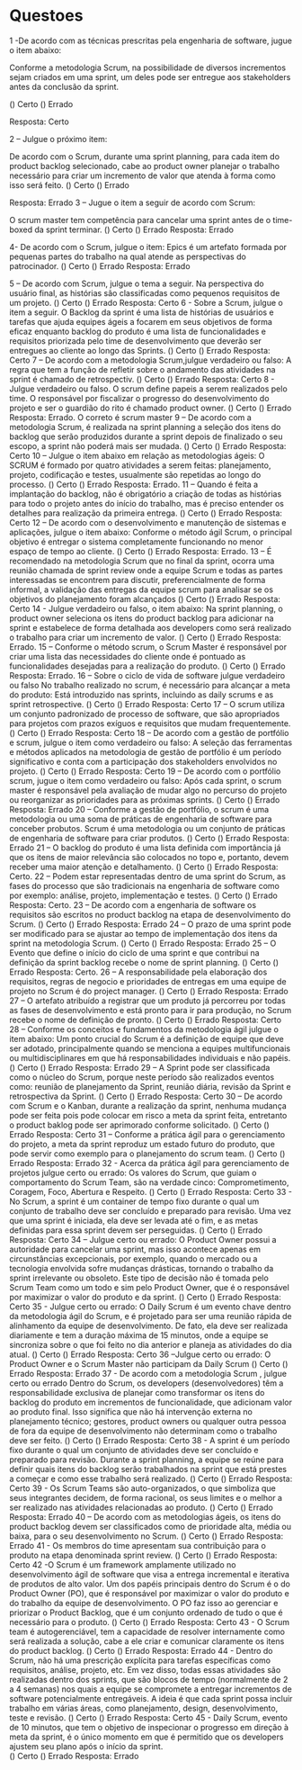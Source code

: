# Questoes

1	-De acordo com as técnicas prescritas pela engenharia de software, jugue o item abaixo: 

Conforme a metodologia Scrum, na possibilidade de diversos incrementos sejam criados em uma sprint, um deles pode ser entregue aos stakeholders antes da conclusão da sprint. 

() Certo
() Errado

Resposta: Certo

 2 – Julgue o próximo item:

De acordo com o Scrum, durante uma sprint planning, para cada item do product backlog selecionado, cabe ao product owner planejar o trabalho necessário para criar um incremento de valor que atenda à forma como isso será feito.
() Certo
() Errado

Resposta: Errado
3 – Jugue o item a seguir de acordo com Scrum: 

O scrum master tem competência para cancelar uma sprint antes de o time-boxed da sprint terminar.
() Certo
() Errado
Resposta: Errado

4- De acordo com o Scrum, julgue o item:
Epics é um artefato formada por pequenas partes do trabalho na qual atende as perspectivas do patrocinador. 
() Certo
() Errado
Resposta: Errado

5 – De acordo com Scrum, julgue o tema a seguir. 
Na perspectiva do usuário final, as histórias são classificadas como pequenos requisitos de um projeto.
() Certo
() Errado
Resposta: Certo
6 -  Sobre a Scrum, julgue o item a seguir.
O Backlog da sprint é uma lista de histórias de usuários e tarefas que ajuda equipes ágeis a focarem em seus objetivos de forma eficaz enquanto backlog do produto é uma lista de funcionalidades e requisitos priorizada pelo time de desenvolvimento que deverão ser entregues ao cliente ao longo das Sprints. 
() Certo
() Errado
Resposta: Certo
7 – De acordo com a metodologia Scrum,julgue verdadeiro ou falso:
A regra que tem a função de refletir sobre o andamento das atividades na sprint é chamado de retrospectiv. 
() Certo
() Errado
Resposta: Certo
8 - Julgue verdadeiro ou falso. O scrum define papeis a serem realizados pelo time. O responsável por fiscalizar o progresso do desenvolvimento do projeto e ser o guardião do rito é chamado product owner. 
() Certo
() Errado
Resposta: Errado. 
O correto é scrum master
9 – De acordo com a metodologia Scrum, é realizada na sprint planning a seleção dos itens do backlog que serão produzidos durante a sprint depois de finalizado o seu escopo, a sprint não poderá mais ser mudada.
() Certo
() Errado
Resposta: Certo
10 – Julgue o item abaixo em relação as metodologias ágeis:
O SCRUM é formado por quatro atividades a serem feitas: planejamento, projeto, codificação e testes, usualmente são repetidas ao longo do processo.
() Certo
() Errado
Resposta: Errado. 
11 – Quando é feita a implantação do backlog, não é obrigatório a criação de todas as histórias para todo o projeto antes do início do trabalho, mas é preciso entender os detalhes para realização da primeira entrega.
() Certo
() Errado
Resposta: Certo
12 – De acordo com o desenvolvimento e manutenção de sistemas e aplicações, julgue o item abaixo:
Conforme o método ágil Scrum, o principal objetivo é entregar o sistema completamente funcionando no menor espaço de tempo ao cliente.
() Certo
() Errado
Resposta: Errado. 
13 – É recomendado na metodologia Scrum que no final da sprint, ocorra uma reunião chamada de sprint review onde a equipe Scrum e todas as partes interessadas se encontrem para discutir, preferencialmente de forma informal, a validação das entregas da equipe scrum para analisar se os objetivos do planejamento foram alcançados 
() Certo
() Errado
Resposta: Certo
14 - Julgue verdadeiro ou falso, o item abaixo:
Na sprint planning, o product owner seleciona os itens do product backlog para adicionar na sprint e estabelece de forma detalhada aos developers como será realizado o trabalho para criar um incremento de valor.
() Certo
() Errado
Resposta: Errado. 
15 – Conforme o método scrum, o Scrum Master é responsável por criar uma lista das necessidades do cliente onde é pontuado as funcionalidades desejadas para a realização do produto.
() Certo
() Errado
Resposta: Errado. 
16 – Sobre o ciclo de vida de software julgue verdadeiro ou falso
No trabalho realizado no scrum, é necessário para alcançar a meta do produto: Está introduzido nas sprints, incluindo as daily scrums e as sprint retrospective.
() Certo
() Errado
Resposta: Certo 
17 – O scrum utiliza um conjunto padronizado de processo de software, que são apropriados para projetos com prazos exíguos e requisitos que mudam frequentemente. 
() Certo
() Errado
Resposta: Certo 
18 – De acordo com a gestão de portfólio e scrum, julgue o item como verdadeiro ou falso:
A seleção das ferramentas e métodos aplicados na metodologia de gestão de portfólio é um período significativo e conta com a participação dos stakeholders envolvidos no projeto.
() Certo
() Errado
Resposta: Certo 
19 – De acordo com o portfólio scrum, jugue o item como verdadeiro ou falso:
Após cada sprint, o scrum master é responsável pela avaliação de mudar algo no percurso do projeto ou reorganizar as prioridades para as próximas sprints.
() Certo
() Errado
Resposta: Errado
20 – Conforme a gestão de portfólio, o scrum é uma metodologia ou uma soma de práticas de engenharia de software para conceber probutos.
Scrum é uma metodologia ou um conjunto de práticas de engenharia de software para criar produtos.
() Certo
() Errado
Resposta: Errado
21 – O backlog do produto é uma lista definida com importância já que os itens de maior relevância são colocados no topo e, portanto, devem receber uma maior atenção e detalhamento.
() Certo
() Errado
Resposta: Certo.
22 – Podem estar representadas dentro de uma sprint do Scrum, as fases do processo que são tradicionais na engenharia de software como por exemplo: análise, projeto, implementação e testes.
() Certo
() Errado
Resposta: Certo.
23 – De acordo com a engenharia de software os requisitos são escritos no product backlog na etapa de desenvolvimento do Scrum.
() Certo
() Errado
Resposta: Errado
24 – O prazo de uma sprint pode ser modificado para se ajustar ao tempo de implementação dos itens da sprint na metodologia Scrum.
() Certo
() Errado
Resposta: Errado
25 – O Evento que define o início do ciclo de uma sprint e que contribui na definição da sprint backlog recebe o nome de sprint planning.
() Certo
() Errado
Resposta: Certo.
26 – A responsabilidade pela elaboração dos requisitos, regras de negocio e prioridades de entregas em uma equipe de projeto no Scrum é do project manager.
() Certo
() Errado
Resposta: Errado
27 – O artefato atribuído a registrar que um produto já percorreu por todas as fases de desenvolvimento e está pronto para ir para produção, no Scrum recebe o nome de definição de pronto. 
() Certo
() Errado
Resposta: Certo
28 – Conforme os conceitos e fundamentos da metodologia ágil julgue o item abaixo:
Um ponto crucial do Scrum é a definição de equipe que deve ser adotado, principalmente quando se menciona a equipes multifuncionais ou multidisciplinares em que há responsabilidades individuais e não papéis.
() Certo
() Errado
Resposta: Errado
29 – A Sprint pode ser classificada como o núcleo do Scrum, porque neste período são realizados eventos como: reunião de planejamento da Sprint, reunião diária, revisão da Sprint e retrospectiva da Sprint.
() Certo
() Errado
Resposta: Certo
30 – De acordo com Scrum e o Kanban, durante a realização da sprint, nenhuma mudança pode ser feita pois pode colocar em risco a meta da sprint feita, entretanto o product baklog pode ser aprimorado conforme solicitado. 
() Certo
() Errado
Resposta: Certo
31 – Conforme a prática ágil para o gerenciamento do projeto, a meta da sprint reproduz um estado futuro do produto, que pode servir como exemplo para o planejamento do scrum team.
() Certo
() Errado
Resposta: Errado
32 - Acerca da prática ágil para gerenciamento de projetos julgue certo ou errado:
Os valores do Scrum, que guiam o comportamento do Scrum Team, são na verdade cinco: Comprometimento, Coragem, Foco, Abertura e Respeito.
() Certo
() Errado
Resposta: Certo
33 - No Scrum, a sprint é um container de tempo fixo durante o qual um conjunto de trabalho deve ser concluído e preparado para revisão. Uma vez que uma sprint é iniciada, ela deve ser levada até o fim, e as metas definidas para essa sprint devem ser perseguidas.
() Certo
() Errado
Resposta: Certo
34 – Julgue certo ou errado:
O Product Owner possui a autoridade para cancelar uma sprint, mas isso acontece apenas em circunstâncias excepcionais, por exemplo, quando o mercado ou a tecnologia envolvida sofre mudanças drásticas, tornando o trabalho da sprint irrelevante ou obsoleto. Este tipo de decisão não é tomada pelo Scrum Team como um todo e sim pelo Product Owner, que é o responsável por maximizar o valor do produto e da sprint.
() Certo
() Errado
Resposta: Certo
35 - Julgue certo ou errado:
O Daily Scrum é um evento chave dentro da metodologia ágil do Scrum, e é projetado para ser uma reunião rápida de alinhamento da equipe de desenvolvimento. De fato, ela deve ser realizada diariamente e tem a duração máxima de 15 minutos, onde a equipe se sincroniza sobre o que foi feito no dia anterior e planeja as atividades do dia atual.
() Certo
() Errado
Resposta: Certo
36 –Julgue certo ou errado:
 O Product Owner e o Scrum Master não participam da Daily Scrum 
() Certo
() Errado
Resposta: Errado
37 -  De acordo com a metodologia Scrum , julgue certo ou errado
Dentro do Scrum, os developers (desenvolvedores) têm a responsabilidade exclusiva de planejar como transformar os itens do backlog do produto em incrementos de funcionalidade, que adicionam valor ao produto final. Isso significa que não há intervenção externa no planejamento técnico; gestores, product owners ou qualquer outra pessoa de fora da equipe de desenvolvimento não determinam como o trabalho deve ser feito.
() Certo
() Errado
Resposta: Certo
38 -  A sprint é um período fixo durante o qual um conjunto de atividades deve ser concluído e preparado para revisão. Durante a sprint planning, a equipe se reúne para definir quais itens do backlog serão trabalhados na sprint que está prestes a começar e como esse trabalho será realizado.
() Certo
() Errado
Resposta: Certo
39 - Os Scrum Teams são auto-organizados, o que simboliza que seus integrantes decidem, de forma racional, os seus limites e o melhor a ser realizado nas atividades relacionadas ao produto.
() Certo
() Errado
Resposta: Errado
40 – De acordo com as metodologias ágeis, os itens do product backlog devem ser classificados como de prioridade alta, média ou baixa, para o seu desenvolvimento no Scrum.
() Certo
() Errado
Resposta: Errado
41 - Os membros do time apresentam sua contribuição para o produto na etapa denominada sprint review. 
() Certo
() Errado
Resposta: Certo
42  -O Scrum é um framework amplamente utilizado no desenvolvimento ágil de software que visa a entrega incremental e iterativa de produtos de alto valor. Um dos papéis principais dentro do Scrum é o do Product Owner (PO), que é responsável por maximizar o valor do produto e do trabalho da equipe de desenvolvimento. O PO faz isso ao gerenciar e priorizar o Product Backlog, que é um conjunto ordenado de tudo o que é necessário para o produto.
() Certo
() Errado
Resposta: Certo
43 - O Scrum team é autogerenciável, tem a  capacidade de resolver internamente como será realizada a solução, cabe a ele criar e comunicar claramente os itens do product backlog. 
() Certo
() Errado
Resposta: Errado
44 - Dentro do Scrum, não há uma prescrição explícita para tarefas específicas como requisitos, análise, projeto, etc. Em vez disso, todas essas atividades são realizadas dentro dos sprints, que são blocos de tempo (normalmente de 2 a 4 semanas) nos quais a equipe se compromete a entregar incrementos de software potencialmente entregáveis. A ideia é que cada sprint possa incluir trabalho em várias áreas, como planejamento, design, desenvolvimento, teste e revisão.
() Certo
() Errado
Resposta: Certo
45 - Daily Scrum, evento de 10 minutos, que tem o objetivo de inspecionar o progresso em direção à meta da sprint, é o único momento em que é permitido que os developers ajustem seu plano após o início da sprint.  
() Certo
() Errado
Resposta: Errado

